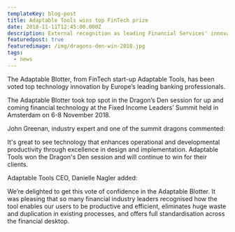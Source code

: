 ```yaml
---
templateKey: blog-post
title: Adaptable Tools wins top FinTech prize
date: 2018-11-11T12:45:00.000Z
description: External recognition as leading Financial Services' innovator
featuredpost: true
featuredimage: /img/dragons-den-win-2018.jpg
tags:
  - news
---
```


The Adaptable Blotter, from FinTech start-up Adaptable Tools, has been voted top technology innovation by Europe’s leading banking professionals.

The Adaptable Blotter took top spot in the Dragon’s Den session for up and coming financial technology at the Fixed Income Leaders’ Summit held in Amsterdam on 6-8 November 2018.

John Greenan, industry expert and one of the summit dragons commented:

It's great to see technology that enhances operational and developmental productivity through excellence in design and implementation. Adaptable Tools won the Dragon's Den session and will continue to win for their clients.

Adaptable Tools CEO, Danielle Nagler added:

We’re delighted to get this vote of confidence in the Adaptable Blotter. It was pleasing that so many financial industry leaders recognised how the tool enables our users to be productive and efficient, eliminates huge waste and duplication in existing processes, and offers full standardisation across the financial desktop.
